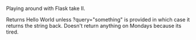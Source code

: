 Playing around with Flask take II. 

Returns Hello World unless ?query="something" is provided in which case it returns the string back. 
Doesn't return anything on Mondays because its tired.

